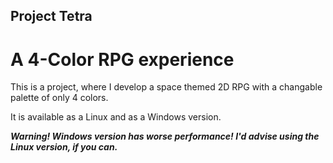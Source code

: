  ## Project Tetra
 # A 4-Color RPG experience

 This is a project, where I develop a space themed 2D RPG with a changable palette of only 4 colors.

It is available as a Linux and as a Windows version.

***Warning! Windows version has worse performance! I'd advise using the Linux version, if you can.***

